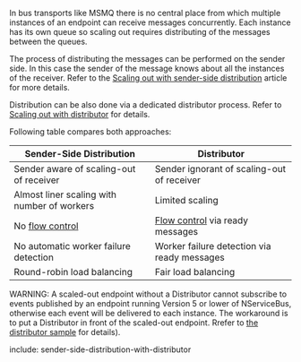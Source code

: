 
In bus transports like MSMQ there is no central place from which multiple instances of an endpoint can receive messages concurrently. Each instance has its own queue so scaling out requires distributing of the messages between the queues.

The process of distributing the messages can be performed on the sender side. In this case the sender of the message knows about all the instances of the receiver. Refer to the [Scaling out with sender-side distribution](/nservicebus/msmq/sender-side-distribution.md) article for more details.

Distribution can be also done via a dedicated distributor process. Refer to [Scaling out with distributor](/nservicebus/msmq/distributor/) for details.

Following table compares both approaches:

| Sender-Side Distribution                    | Distributor                                 |
|---------------------------------------------|---------------------------------------------|
| Sender aware of scaling-out of receiver     | Sender ignorant of scaling-out of receiver  |
| Almost liner scaling with number of workers | Limited scaling                             |
| No [flow control](https://en.wikipedia.org/wiki/Flow_control_%28data%29)| [Flow control](https://en.wikipedia.org/wiki/Flow_control_%28data%29) via ready messages             |
| No automatic worker failure detection       | Worker failure detection via ready messages |
| Round-robin load balancing                  | Fair load balancing                         |


WARNING: A scaled-out endpoint without a Distributor cannot subscribe to events published by an endpoint running Version 5 or lower of NServiceBus, otherwise each event will be delivered to each instance. The workaround is to put a Distributor in front of the scaled-out endpoint. Rrefer to [the distributor sample](/samples/scaleout/distributor/) for details).

include: sender-side-distribution-with-distributor
